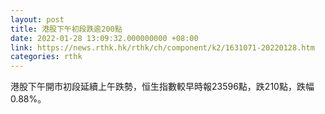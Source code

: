 ```yaml
---
layout: post
title: 港股下午初段跌逾200點
date: 2022-01-28 13:09:32.000000000 +08:00
link: https://news.rthk.hk/rthk/ch/component/k2/1631071-20220128.htm
categories: rthk
---
```


港股下午開市初段延續上午跌勢，恒生指數較早時報23596點，跌210點，跌幅0.88%。
